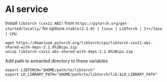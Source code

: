 # AI service

Install `libtorch (cxx11 ABI)` 
from `https://pytorch.org/get-started/locally/` for options
`stable(2.2.0) | linux | LibTorch | C++/Java | CPU`.

```
wget https://download.pytorch.org/libtorch/cpu/libtorch-cxx11-abi-shared-with-deps-2.2.0%2Bcpu.zip
unizp libtorch-cxx11-abi-shared-with-deps-2.2.0%2Bcpu.zip
```

Add path to extracted directory to these variables

```
export LIBTORCH="$HOME/path/to/libtorch"
export LD_LIBRARY_PATH="$HOME/path/to/libtorch/lib:$LD_LIBRARY_PATH"
```
